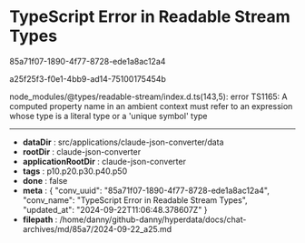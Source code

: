 # TypeScript Error in Readable Stream Types

85a71f07-1890-4f77-8728-ede1a8ac12a4

a25f25f3-f0e1-4bb9-ad14-75100175454b

node_modules/@types/readable-stream/index.d.ts(143,5): error TS1165: A computed property name in an ambient context must refer to an expression whose type is a literal type or a 'unique symbol' type

---

* **dataDir** : src/applications/claude-json-converter/data
* **rootDir** : claude-json-converter
* **applicationRootDir** : claude-json-converter
* **tags** : p10.p20.p30.p40.p50
* **done** : false
* **meta** : {
  "conv_uuid": "85a71f07-1890-4f77-8728-ede1a8ac12a4",
  "conv_name": "TypeScript Error in Readable Stream Types",
  "updated_at": "2024-09-22T11:06:48.378607Z"
}
* **filepath** : /home/danny/github-danny/hyperdata/docs/chat-archives/md/85a7/2024-09-22_a25.md